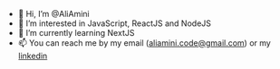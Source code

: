- 👋 Hi, I’m @AliAmini
- 👀 I’m interested in JavaScript, ReactJS and NodeJS
- 🌱 I’m currently learning NextJS
- 📫 You can reach me by my email (aliamini.code@gmail.com) or my [linkedin](https://www.linkedin.com/in/ali-amini-dev)

<!---
AliAmini/AliAmini is a ✨ special ✨ repository because its `README.md` (this file) appears on your GitHub profile.
You can click the Preview link to take a look at your changes.
--->
